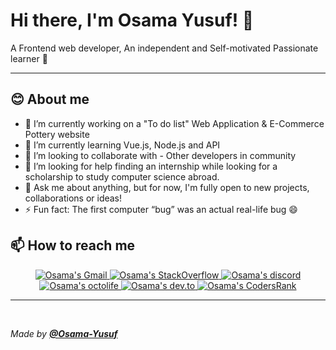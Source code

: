 # Hi there, I'm **Osama Yusuf**! 👋
 A Frontend web developer, An independent and Self-motivated Passionate learner 🧑

---

## **😊 About me**

- 🔭 I’m currently working on a "To do list" Web Application & E-Commerce Pottery website 
- 🌱 I’m currently learning Vue.js, Node.js and API
- 👯 I’m looking to collaborate with - Other developers in community
- 🤔 I’m looking for help finding an internship while looking for a scholarship to study computer science abroad.
- 💬 Ask me about anything, but for now, I'm fully open to new projects, collaborations or ideas!
- ⚡ Fun fact: The first computer “bug” was an actual real-life bug 😄
<!-- - 😄 Pronouns: ... -->

## **📫 How to reach me**

<div align="center" style="text-align:center">
    <a target="_blank" href="mailto:osama9mohamed5@gmail.com">
        <img src="https://img.shields.io/badge/-Gmail-EA4335?style=for-the-badge&logo=Gmail&logoColor=white"
            alt="Osama's Gmail">
    </a>
    <a target="_blank" href="https://stackoverflow.com/users/14504222/osama-mohamed">
        <img src="https://img.shields.io/badge/-SO-F58025?style=for-the-badge&logo=StackOverflow&logoColor=white"
            alt="Osama's StackOverflow">
    </a>
    <a target="_blank" href="https://www.linkedin.com/in/osama--youssef>
        <img src="https://img.shields.io/badge/LinkedIn-0A66C2?style=for-the-badge&logo=linkedin&logoColor=white"
            alt="Osama's LinkedIn">
    </a>
    <a target="_blank" href="https://discord.gg/nZ5jNUm9SS">
        <img src="https://img.shields.io/badge/Discord-7289DA?style=for-the-badge&logo=discord&logoColor=white"
            alt="Osama's discord">
    </a>
    <a target="_blank" href="https://octolife.vercel.app/Osama-Yusuf">
        <img src="https://img.shields.io/badge/OctoLife-333?style=for-the-badge&logo=github&logoColor=white"
            alt="Osama's octolife">
    </a>
    <a target="_blank" href="https://dev.to/osamayusuf">
        <img src="https://img.shields.io/badge/Dev.to-0A0A0A?style=for-the-badge&logo=dev.to&logoColor=white"
            alt="Osama's dev.to">
    </a>
     <a target="_blank" href="https://profile.codersrank.io/user/osama-yusuf/">
        <img src="https://img.shields.io/badge/CodersRank-67A4AC?style=for-the-badge&logo=codersrank&logoColor=white"
            alt="Osama's CodersRank">
    </a> 
</div>
                                    
---

<br>

_Made by **[@Osama-Yusuf](https://github.com/Osama-Yusuf)**_
                                    
<!-- **Osama-Yusuf/Osama-Yusuf** is a ✨ _special_ ✨ repository because its `README.md` (this file) appears on your GitHub profile. -->
